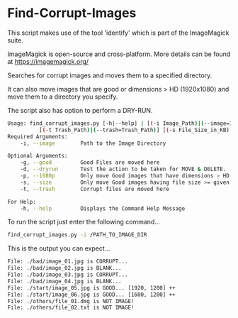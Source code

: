 # Find-Corrupt-Images
This script makes use of the tool 'identify' which is part of the ImageMagick suite.

ImageMagick is open-source and cross-platform. More details can be found at https://imagemagick.org/

Searches for corrupt images and moves them to a specified directory.

It can also move images that are good or dimensions > HD (1920x1080) and move them to a directory you specify.

The script also has option to perform a DRY-RUN.


```bash
Usage: find_corrupt_images.py [-h|--help] | [(-i Image_Path)|(--image=Image_Path)] [(-g Good_Path)|(--good=Good_Path)]
          [(-t Trash_Path)|(--trash=Trash_Path)] [(-s File_Size_in_KB)|(--size=File_Size_in_KB)] [-p|--1080p] [-d|--dryrun] ]
Required Arguments:
    -i, --image        Path to the Image Directory

Optional Arguments:
    -g, --good         Good Files are moved here
    -d, --dryrun       Test the action to be taken for MOVE & DELETE.
    -p, --1080p        Only move Good images that have dimensions > HD (1920 x 1080)
    -s, --size         Only move Good images having file size >= given size
    -t, --trash        Corrupt files are moved here

For Help:
    -h, --help         Displays the Command Help Message
```

To run the script just enter the following command...
```bash
find_corrupt_images.py -i /PATH_TO_IMAGE_DIR
```

This is the output you can expect...
```bash
File: ./bad/image_01.jpg is CORRUPT... 
File: ./bad/image_02.jpg is BLANK... 
File: ./bad/image_03.jpg is CORRUPT... 
File: ./bad/image_04.jpg is BLANK... 
File: ./start/image_05.jpg is GOOD... [1920, 1200] ++ 
File: ./start/image_06.jpg is GOOD... [1600, 1200] ++ 
File: ./others/file_01.dmg is NOT IMAGE!
File: ./others/file_02.txt is NOT IMAGE!
```
